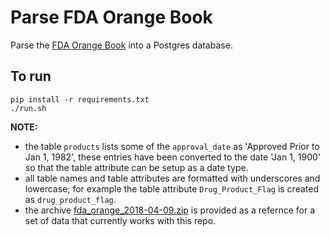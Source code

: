 # Parse FDA Orange Book

Parse the [FDA Orange Book](https://www.accessdata.fda.gov/scripts/cder/ob/) into a Postgres database.

## To run
```
pip install -r requirements.txt
./run.sh
```

**NOTE:** 

- the table `products` lists some of the `approval_date` as 'Approved Prior to Jan 1, 1982', these entries have been converted to the date 'Jan 1, 1900' so that the table attribute can be setup as a date type.
- all table names and table attributes are formatted with underscores and lowercase; for example the table attribute `Drug_Product_Flag` is created as `drug_product_flag`.
- the archive [fda_orange_2018-04-09.zip](fda_orange_2018-04-09.zip) is provided as a refernce for a set of data that currently works with this repo.
